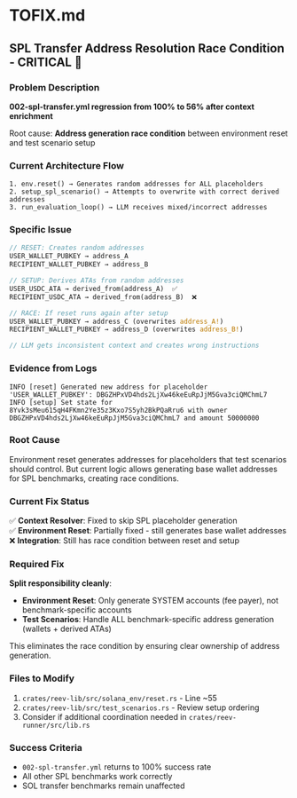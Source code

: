 # TOFIX.md

## SPL Transfer Address Resolution Race Condition - CRITICAL 🚨

### Problem Description
**002-spl-transfer.yml regression from 100% to 56% after context enrichment**

Root cause: **Address generation race condition** between environment reset and test scenario setup

### Current Architecture Flow
```
1. env.reset() → Generates random addresses for ALL placeholders
2. setup_spl_scenario() → Attempts to overwrite with correct derived addresses  
3. run_evaluation_loop() → LLM receives mixed/incorrect addresses
```

### Specific Issue
```rust
// RESET: Creates random addresses
USER_WALLET_PUBKEY → address_A  
RECIPIENT_WALLET_PUBKEY → address_B

// SETUP: Derives ATAs from random addresses  
USER_USDC_ATA → derived_from(address_A)  ✅
RECIPIENT_USDC_ATA → derived_from(address_B)  ❌

// RACE: If reset runs again after setup
USER_WALLET_PUBKEY → address_C (overwrites address_A!)
RECIPIENT_WALLET_PUBKEY → address_D (overwrites address_B!)

// LLM gets inconsistent context and creates wrong instructions
```

### Evidence from Logs
```
INFO [reset] Generated new address for placeholder 'USER_WALLET_PUBKEY': DBGZHPxVD4hds2LjXw46keEuRpJjM5Gva3ciQMChmL7
INFO [setup] Set state for 8Yvk3sMeu615qH4FKmn2Ye35z3Kxo7S5yh2BkPQaRru6 with owner DBGZHPxVD4hds2LjXw46keEuRpJjM5Gva3ciQMChmL7 and amount 50000000
```

### Root Cause
Environment reset generates addresses for placeholders that test scenarios should control. But current logic allows generating base wallet addresses for SPL benchmarks, creating race conditions.

### Current Fix Status
✅ **Context Resolver**: Fixed to skip SPL placeholder generation  
✅ **Environment Reset**: Partially fixed - still generates base wallet addresses  
❌ **Integration**: Still has race condition between reset and setup

### Required Fix
**Split responsibility cleanly**:
- **Environment Reset**: Only generate SYSTEM accounts (fee payer), not benchmark-specific accounts
- **Test Scenarios**: Handle ALL benchmark-specific address generation (wallets + derived ATAs)

This eliminates the race condition by ensuring clear ownership of address generation.

### Files to Modify
1. `crates/reev-lib/src/solana_env/reset.rs` - Line ~55
2. `crates/reev-lib/src/test_scenarios.rs` - Review setup ordering
3. Consider if additional coordination needed in `crates/reev-runner/src/lib.rs`

### Success Criteria
- `002-spl-transfer.yml` returns to 100% success rate
- All other SPL benchmarks work correctly
- SOL transfer benchmarks remain unaffected

